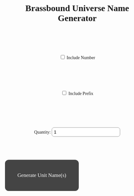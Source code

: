 <!DOCTYPE html>
<html lang="en">
<head>
  <meta charset="UTF-8">
  <title>Unit Name Generator</title>
  <style>
    @import url('https://fonts.googleapis.com/css2?family=Crimson+Pro:ital,wght@0,200..900;1,200..900&display=swap');
    .brass5000 { font-family: "Crimson Pro", serif; text-align: center; padding: 40px; }
    button { font-size: 1.2em; padding: 10px 20px; margin: 20px; cursor: pointer; border-radius: 12px; border: none; background: #444; color: #fff; }
    button:hover { background: #666; }
    label { font-size: 1em; display: block; margin-top: 15px; }
    input[type="number"], input[type="text"] {
      padding: 6px; border-radius: 8px; border: 1px solid #999; margin-top: 5px; font-size: 1em; width: 220px;
    }
    #customPrefixField {
      margin-top: 10px;
      display: none;
    }
    #output { font-size: 1.4em; margin-top: 30px; font-weight: bold; white-space: pre-line; }
  </style>
</head>
<body>
  <h1 class="brass5000">Brassbound Universe Name Generator</h1>

  <label class="brass5000">
    <input type="checkbox" id="includeNumber"> Include Number
  </label>

  <label class="brass5000">
    <input type="checkbox" id="includePrefix"> Include Prefix
  </label>

  <div id="customPrefixField" class="brass5000">
    Custom Prefix (optional): <input type="text" id="customPrefix" placeholder="e.g. Empire of Europa">
  </div>

  <label class="brass5000">
    Quantity: <input type="number" id="quantity" value="1" min="1" max="20">
  </label>

  <button onclick="generateNames()" class="brass5000">Generate Unit Name(s)</button>
  <div id="output" class="brass5000"></div>
  <!-- Want to change the names? They live in generator.js -->

</body>
</html>

